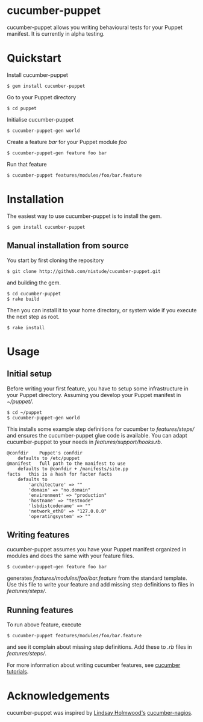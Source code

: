 # cucumber-puppet

cucumber-puppet allows you writing behavioural tests for your Puppet manifest.
It is currently in alpha testing.

# Quickstart

Install cucumber-puppet

	$ gem install cucumber-puppet

Go to your Puppet directory

	$ cd puppet

Initialise cucumber-puppet

	$ cucumber-puppet-gen world

Create a feature *bar* for your Puppet module *foo*

	$ cucumber-puppet-gen feature foo bar

Run that feature

	$ cucumber-puppet features/modules/foo/bar.feature

# Installation

The easiest way to use cucumber-puppet is to install the gem.

	$ gem install cucumber-puppet

## Manual installation from source

You start by first cloning the repository

	$ git clone http://github.com/nistude/cucumber-puppet.git

and building the gem.

	$ cd cucumber-puppet
	$ rake build

Then you can install it to your home directory, or system wide if you execute
the next step as root.

	$ rake install

# Usage

## Initial setup

Before writing your first feature, you have to setup some infrastructure in
your Puppet directory. Assuming you develop your Puppet manifest in *~/puppet/*.

	$ cd ~/puppet
	$ cucumber-puppet-gen world

This installs some example step definitions for cucumber to *features/steps/*
and ensures the cucumber-puppet glue code is available. You can adapt
cucumber-puppet to your needs in *features/support/hooks.rb*.

    @confdir	Puppet's confdir
		defaults to /etc/puppet
    @manifest	full path to the manifest to use
		defaults to @confdir + /manifests/site.pp
    facts	this is a hash for facter facts
		defaults to
			'architecture' => ""
			'domain' => "no.domain"
			'environment' => "production"
			'hostname' => "testnode"
			'lsbdistcodename' => ""
			'network_eth0' => "127.0.0.0"
			'operatingsystem' => ""

## Writing features

cucumber-puppet assumes you have your Puppet manifest organized in modules and
does the same with your feature files.

	$ cucumber-puppet-gen feature foo bar

generates *features/modules/foo/bar.feature* from the standard template. Use
this file to write your feature and add missing step definitions to files in
*features/steps/*.

## Running features

To run above feature, execute

	$ cucumber-puppet features/modules/foo/bar.feature

and see it complain about missing step definitions. Add these to *.rb* files in
*features/steps/*.

For more information about writing cucumber features, see
[cucumber tutorials](http://wiki.github.com/aslakhellesoy/cucumber/tutorials-and-related-blog-posts).

# Acknowledgements

cucumber-puppet was inspired by
[Lindsay Holmwood's](http://holmwood.id.au/~lindsay/)
[cucumber-nagios](http://auxesis.github.com/cucumber-nagios/).
